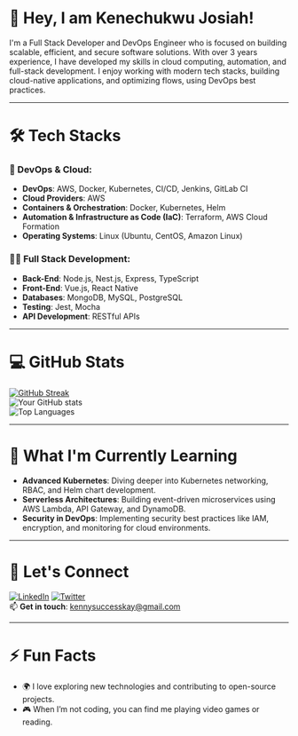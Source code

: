 # 👋 Hey, I am Kenechukwu Josiah!

I'm a Full Stack Developer and DevOps Engineer who is focused on building scalable, efficient, and secure software solutions. With over 3 years experience, I have developed my skills in cloud computing, automation, and full-stack development. I enjoy working with modern tech stacks, building cloud-native applications, and optimizing flows, using DevOps best practices. 

---

# 🛠 Tech Stacks

### 🚀 DevOps & Cloud:
- **DevOps**: AWS, Docker, Kubernetes, CI/CD, Jenkins, GitLab CI
- **Cloud Providers**: AWS
- **Containers & Orchestration**: Docker, Kubernetes, Helm
- **Automation & Infrastructure as Code (IaC)**: Terraform, AWS Cloud Formation
- **Operating Systems**: Linux (Ubuntu, CentOS, Amazon Linux)

### 👨‍💻 Full Stack Development:
- **Back-End**: Node.js, Nest.js, Express, TypeScript
- **Front-End**: Vue.js, React Native
- **Databases**: MongoDB, MySQL, PostgreSQL
- **Testing**: Jest, Mocha
- **API Development**: RESTful APIs

---

# 💻 GitHub Stats
[![GitHub Streak](https://streak-stats.demolab.com?user=kenechukwuJosiah&theme=whatsapp-dark&border_radius=8&card_width=450)](https://git.io/streak-stats)
<br/>
![Your GitHub stats](https://github-readme-stats.vercel.app/api?username=kenechukwuJosiah&show_icons=true&theme=radical)
<br/>
![Top Languages](https://github-readme-stats.vercel.app/api/top-langs/?username=kenechukwuJosiah&layout=compact&theme=radical)

---

# 🌱 What I'm Currently Learning
- **Advanced Kubernetes**: Diving deeper into Kubernetes networking, RBAC, and Helm chart development.
- **Serverless Architectures**: Building event-driven microservices using AWS Lambda, API Gateway, and DynamoDB.
- **Security in DevOps**: Implementing security best practices like IAM, encryption, and monitoring for cloud environments.

---

# 🔗 Let's Connect

[![LinkedIn](https://img.shields.io/badge/linkedin-0A66C2?style=for-the-badge&logo=linkedin&logoColor=white)](https://www.linkedin.com/in/kenechukwu-onwe-543926214)
[![Twitter](https://img.shields.io/badge/twitter-1DA1F2?style=for-the-badge&logo=twitter&logoColor=white)](https://x.com/kenechukwJosiah)
<br />
📫 **Get in touch**: kennysuccesskay@gmail.com

---

# ⚡ Fun Facts
- 🌍 I love exploring new technologies and contributing to open-source projects.
- 🎮 When I’m not coding, you can find me playing video games or reading.
